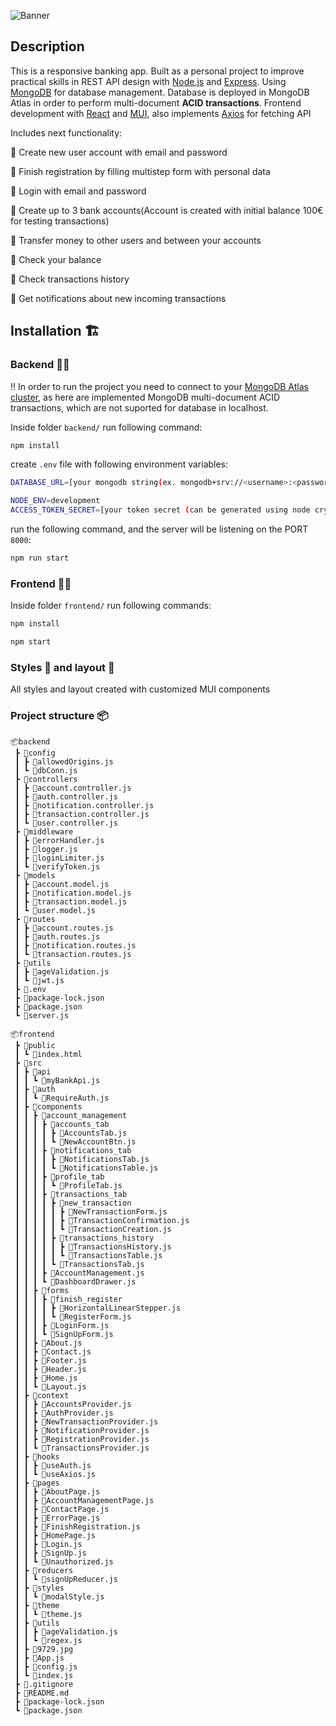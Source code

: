 ![Banner](https://github.com/AlinaDorosh-dev/myBank/blob/frontend/public/img/banner.jpeg)

## **Description**

This is a responsive banking app. Built as a personal project to improve practical skills in REST API design with [Node.js](https://nodejs.org/en) and [Express](https://expressjs.com/). Using [MongoDB](https://www.mongodb.com/) for database management. Database is deployed in MongoDB Atlas in order to perform multi-document **ACID transactions**. 
 Frontend development with [React](https://react.dev/) and [MUI](https://mui.com/), also implements [Axios](https://www.axios.com/) for fetching API

 Includes next functionality:

:large_blue_diamond: Create new user account with email and password

:large_blue_diamond: Finish registration by filling multistep form with personal data

:large_blue_diamond: Login with email and password

:large_blue_diamond: Create up to 3 bank accounts(Account is created with initial balance 100€ for testing transactions)
 
:large_blue_diamond: Transfer money to other users and between your accounts

:large_blue_diamond: Check your balance

:large_blue_diamond: Check transactions history

:large_blue_diamond: Get notifications about new incoming transactions

## **Installation** :building_construction:	
### Backend :construction_worker_woman:
:bangbang: In order to run the project you need to connect to your [MongoDB Atlas cluster](https://www.mongodb.com/atlas/database), as here are implemented MongoDB  multi-document ACID transactions, which are not suported for database in localhost.

Inside folder `backend/` run following command:

```bash
npm install
```
create `.env` file with following environment variables: 
```bash
DATABASE_URL=[your mongodb string(ex. mongodb+srv://<username>:<password>@<claster>.vc6yde2.mongodb.net/myBank?retryWrites=true&w=majority)]

NODE_ENV=development
ACCESS_TOKEN_SECRET=[your token secret (can be generated using node crypto module)]

```

run the following command, and the server will be listening on the PORT `8000`:
```bash
npm run start
```

### Frontend :woman_artist:
Inside folder `frontend/` run following commands:

```bash
npm install
```
```bash
npm start
```

### Styles :art: and layout :pencil:
All styles and layout created with customized MUI components

### Project structure :package:

```
📦backend
 ┣ 📂config
 ┃ ┣ 📜allowedOrigins.js
 ┃ ┗ 📜dbConn.js
 ┣ 📂controllers
 ┃ ┣ 📜account.controller.js
 ┃ ┣ 📜auth.controller.js
 ┃ ┣ 📜notification.controller.js
 ┃ ┣ 📜transaction.controller.js
 ┃ ┗ 📜user.controller.js
 ┣ 📂middleware
 ┃ ┣ 📜errorHandler.js
 ┃ ┣ 📜logger.js
 ┃ ┣ 📜loginLimiter.js
 ┃ ┗ 📜verifyToken.js
 ┣ 📂models
 ┃ ┣ 📜account.model.js
 ┃ ┣ 📜notification.model.js
 ┃ ┣ 📜transaction.model.js
 ┃ ┗ 📜user.model.js
 ┣ 📂routes
 ┃ ┣ 📜account.routes.js
 ┃ ┣ 📜auth.routes.js
 ┃ ┣ 📜notification.routes.js
 ┃ ┗ 📜transaction.routes.js
 ┣ 📂utils
 ┃ ┣ 📜ageValidation.js
 ┃ ┗ 📜jwt.js
 ┣ 📜.env
 ┣ 📜package-lock.json
 ┣ 📜package.json
 ┗ 📜server.js
```
```
📦frontend
 ┣ 📂public
 ┃ ┗ 📜index.html
 ┣ 📂src
 ┃ ┣ 📂api
 ┃ ┃ ┗ 📜myBankApi.js
 ┃ ┣ 📂auth
 ┃ ┃ ┗ 📜RequireAuth.js
 ┃ ┣ 📂components
 ┃ ┃ ┣ 📂account_management
 ┃ ┃ ┃ ┣ 📂accounts_tab
 ┃ ┃ ┃ ┃ ┣ 📜AccountsTab.js
 ┃ ┃ ┃ ┃ ┗ 📜NewAccountBtn.js
 ┃ ┃ ┃ ┣ 📂notifications_tab
 ┃ ┃ ┃ ┃ ┣ 📜NotificationsTab.js
 ┃ ┃ ┃ ┃ ┗ 📜NotificationsTable.js
 ┃ ┃ ┃ ┣ 📂profile_tab
 ┃ ┃ ┃ ┃ ┗ 📜ProfileTab.js
 ┃ ┃ ┃ ┣ 📂transactions_tab
 ┃ ┃ ┃ ┃ ┣ 📂new_transaction
 ┃ ┃ ┃ ┃ ┃ ┣ 📜NewTransactionForm.js
 ┃ ┃ ┃ ┃ ┃ ┣ 📜TransactionConfirmation.js
 ┃ ┃ ┃ ┃ ┃ ┗ 📜TransactionCreation.js
 ┃ ┃ ┃ ┃ ┣ 📂transactions_history
 ┃ ┃ ┃ ┃ ┃ ┣ 📜TransactionsHistory.js
 ┃ ┃ ┃ ┃ ┃ ┗ 📜TransactionsTable.js
 ┃ ┃ ┃ ┃ ┗ 📜TransactionsTab.js
 ┃ ┃ ┃ ┣ 📜AccountManagement.js
 ┃ ┃ ┃ ┗ 📜DashboardDrawer.js
 ┃ ┃ ┣ 📂forms
 ┃ ┃ ┃ ┣ 📂finish_register
 ┃ ┃ ┃ ┃ ┣ 📜HorizontalLinearStepper.js
 ┃ ┃ ┃ ┃ ┗ 📜RegisterForm.js
 ┃ ┃ ┃ ┣ 📜LoginForm.js
 ┃ ┃ ┃ ┗ 📜SignUpForm.js
 ┃ ┃ ┣ 📜About.js
 ┃ ┃ ┣ 📜Contact.js
 ┃ ┃ ┣ 📜Footer.js
 ┃ ┃ ┣ 📜Header.js
 ┃ ┃ ┣ 📜Home.js
 ┃ ┃ ┗ 📜Layout.js
 ┃ ┣ 📂context
 ┃ ┃ ┣ 📜AccountsProvider.js
 ┃ ┃ ┣ 📜AuthProvider.js
 ┃ ┃ ┣ 📜NewTransactionProvider.js
 ┃ ┃ ┣ 📜NotificationProvider.js
 ┃ ┃ ┣ 📜RegistrationProvider.js
 ┃ ┃ ┗ 📜TransactionsProvider.js
 ┃ ┣ 📂hooks
 ┃ ┃ ┣ 📜useAuth.js
 ┃ ┃ ┗ 📜useAxios.js
 ┃ ┣ 📂pages
 ┃ ┃ ┣ 📜AboutPage.js
 ┃ ┃ ┣ 📜AccountManagementPage.js
 ┃ ┃ ┣ 📜ContactPage.js
 ┃ ┃ ┣ 📜ErrorPage.js
 ┃ ┃ ┣ 📜FinishRegistration.js
 ┃ ┃ ┣ 📜HomePage.js
 ┃ ┃ ┣ 📜Login.js
 ┃ ┃ ┣ 📜SignUp.js
 ┃ ┃ ┗ 📜Unauthorized.js
 ┃ ┣ 📂reducers
 ┃ ┃ ┗ 📜signUpReducer.js
 ┃ ┣ 📂styles
 ┃ ┃ ┗ 📜modalStyle.js
 ┃ ┣ 📂theme
 ┃ ┃ ┗ 📜theme.js
 ┃ ┣ 📂utils
 ┃ ┃ ┣ 📜ageValidation.js
 ┃ ┃ ┗ 📜regex.js
 ┃ ┣ 📜9729.jpg
 ┃ ┣ 📜App.js
 ┃ ┣ 📜config.js
 ┃ ┗ 📜index.js
 ┣ 📜.gitignore
 ┣ 📜README.md
 ┣ 📜package-lock.json
 ┗ 📜package.json
 ```
